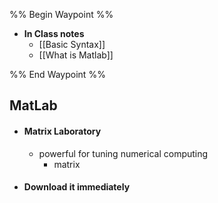 
%% Begin Waypoint %%
- **In Class notes**
	- [[Basic Syntax]]
	- [[What is Matlab]]

%% End Waypoint %%

## MatLab
- #### Matrix Laboratory
	- powerful for tuning numerical computing
		- matrix
- #### Download it immediately 